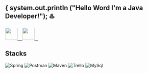 ## { system.out.println ("Hello Word I'm a Java Developer!"); ♨️

 <div>
   <a href="https://www.linkedin.com/in/mykaeli-fernandes-9931a1214/" target="_blank">
  <img height="40" width="40" src="https://cdn-icons-png.flaticon.com/512/174/174857.png" target="_blank">
    &nbsp;&nbsp;
  </a>
  <a href="mailto:mykaelifernandes@hotmail.com" target="_blank">
  <img heigth="40" width="40" src="https://user-images.githubusercontent.com/88605247/236301653-9222d250-352d-454b-ae2a-b6806f256914.png">
    &nbsp;&nbsp;
  </a>
  
  ## Stacks
 
  ![Spring](https://img.shields.io/badge/Spring-6DB33F?style=for-the-badge&logo=spring&logoColor=white)
  ![Postman](https://img.shields.io/badge/Postman-FF6C37?style=for-the-badge&logo=Postman&logoColor=white)
  ![Maven](https://img.shields.io/badge/apache_maven-C71A36?style=for-the-badge&logo=apachemaven&logoColor=white)
  ![Trello](https://img.shields.io/badge/Trello-0052CC?style=for-the-badge&logo=trello&logoColor=white)
  ![MySql](https://img.shields.io/badge/MySQL-005C84?style=for-the-badge&logo=mysql&logoColor=white)
  
 </div>
 
